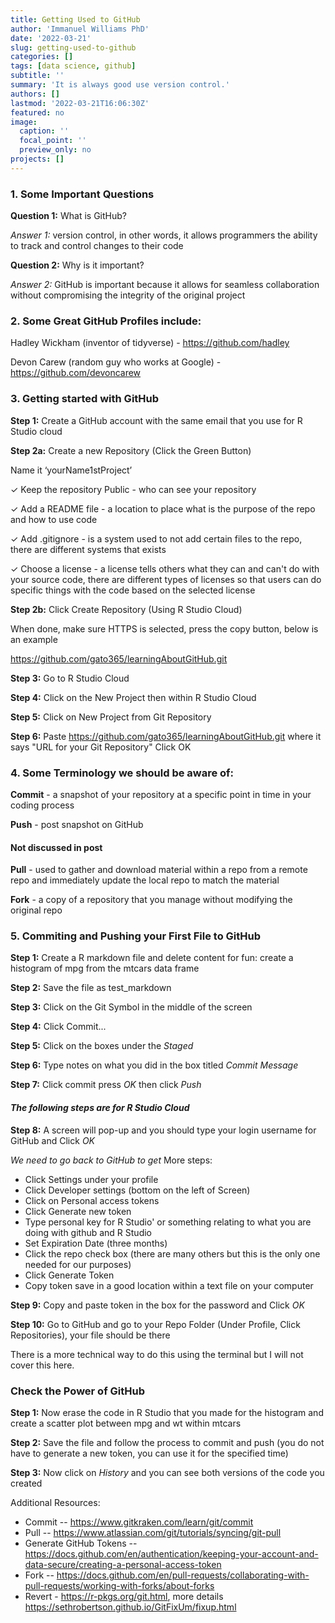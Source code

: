 ```yaml
---
title: Getting Used to GitHub
author: 'Immanuel Williams PhD'
date: '2022-03-21'
slug: getting-used-to-github
categories: []
tags: [data science, github]
subtitle: ''
summary: 'It is always good use version control.'
authors: []
lastmod: '2022-03-21T16:06:30Z'
featured: no
image:
  caption: ''
  focal_point: ''
  preview_only: no
projects: []
---
```




### 1. Some Important Questions 

**Question 1:** What is GitHub?  

*Answer 1:* version control, in other words, it allows programmers the ability to track and control changes to their code


**Question 2:** Why is it important?

*Answer 2:* GitHub is important because it allows for seamless collaboration without compromising the integrity of the original project


### 2. Some Great GitHub Profiles include:

Hadley Wickham (inventor of tidyverse) - https://github.com/hadley 

Devon Carew (random guy who works at Google) - https://github.com/devoncarew


### 3. Getting started with GitHub

**Step 1:** Create a GitHub account with the same email that you use for R Studio cloud 

**Step 2a:** Create a new Repository (Click the Green Button)
 
Name it ‘yourName1stProject’ 

✓ Keep the repository Public -  who can see your repository  

✓ Add a README file - a location to place what is the purpose of the repo and how to use code

✓ Add .gitignore  - is a system used to not add certain files to the repo, there are different systems that exists

✓ Choose a license - a license tells others what they can and can't do with 
your source code, there are different types of licenses so that users can do specific things with the code based on the selected license




**Step 2b:** Click Create Repository (Using R Studio Cloud)

When done, make sure HTTPS is selected, press the copy button, below is an example

https://github.com/gato365/learningAboutGitHub.git



**Step 3:** Go to R Studio Cloud

**Step 4:** Click on the New Project then within R Studio Cloud 

**Step 5:** Click on New Project from Git Repository 

**Step 6:** Paste https://github.com/gato365/learningAboutGitHub.git where it says "URL for your Git Repository" Click OK


### 4. Some Terminology we should be aware of:

**Commit** - a snapshot of your repository at a specific point in time in your coding process

**Push** - post snapshot on GitHub

#### Not discussed in post
**Pull** - used to gather and download material within a repo from a remote repo and immediately update the local repo to match the material

**Fork** - a copy of a repository that you manage without modifying the original repo


### 5. Commiting and Pushing your First File to GitHub

**Step 1:** Create a R markdown file and delete content 
for fun: create a histogram of mpg from the mtcars data frame 

**Step 2:** Save the file as test_markdown 

**Step 3:** Click on the Git Symbol in the middle of the screen 

**Step 4:** Click Commit... 

**Step 5:** Click on the boxes under the *Staged*

**Step 6:** Type notes on what you did in the box titled *Commit Message*

**Step 7:** Click commit press *OK* then click *Push*

#### *The following steps are for R Studio Cloud*
**Step 8:** A screen will pop-up and you should type your login username for GitHub and Click *OK*

*We need to go back to GitHub to get*
More steps: 

- Click Settings under your profile
- Click Developer settings (bottom on the left of Screen) 
- Click on Personal access tokens
- Click Generate new token 
- Type personal key for R Studio' or something relating to what you are doing with github and R Studio
- Set Expiration Date (three months)
- Click the repo check box (there are many others but this is the only one needed for our purposes)
- Click Generate Token
- Copy token save in a good location within a text file on your computer

**Step 9:** Copy and paste token in the box for the password and Click *OK*

**Step 10:** Go to GitHub and go to your Repo Folder (Under Profile, Click Repositories), your file should be there

There is a more technical way to do this using the terminal but I will not cover this here.


### Check the Power of GitHub
**Step 1:** Now erase the code in R Studio that you made for the histogram and create a scatter plot between mpg and wt within mtcars

**Step 2:** Save the file and follow the process to commit and push (you do not have to generate a new token, you can use it for the specified time) 

**Step 3:** Now click on *History* and you can see both versions of the code you created




Additional Resources:

- Commit -- https://www.gitkraken.com/learn/git/commit
- Pull -- https://www.atlassian.com/git/tutorials/syncing/git-pull
- Generate GitHub Tokens -- https://docs.github.com/en/authentication/keeping-your-account-and-data-secure/creating-a-personal-access-token
- Fork -- https://docs.github.com/en/pull-requests/collaborating-with-pull-requests/working-with-forks/about-forks
- Revert - https://r-pkgs.org/git.html, more details https://sethrobertson.github.io/GitFixUm/fixup.html





